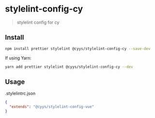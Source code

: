 # stylelint-config-cy

> stylelint config for cy

## Install

```sh
npm install prettier stylelint @cyys/stylelint-config-cy --save-dev
```

If using Yarn:

```sh
yarn add prettier stylelint @cyys/stylelint-config-cy --dev
```

## Usage

.stylelintrc.json

```json
{
  "extends": "@cyys/stylelint-config-vue"
}
```
